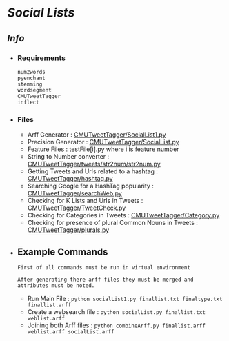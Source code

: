 # _Social Lists_

## **_Info_**  
  *	### **Requirements**
  
  		num2words
        pyenchant
        stemming
        wordsegment
        CMUTweetTagger
		inflect

  *	### **Files**  

  	  * Arff Generator : [CMUTweetTagger/SocialList1.py](http://github.com/SummerProject16/project/blob/master/CMUTweetTagger/socialList1.py)  
      * Precision Generator : [CMUTweetTagger/SocialList.py](http://github.com/SummerProject16/project/blob/master/CMUTweetTagger/socialList.py)  
      * Feature Files : testFile[i].py where i is feature number  
      * String to Number converter : [CMUTweetTagger/tweets/str2num/str2num.py](http://github.com/SummerProject16/project/blob/master/CMUTweetTagger/tweets/str2num/str2num.py)  
      * Getting Tweets and Urls related to a hashtag : [CMUTweetTagger/hashtag.py](http://github.com/SummerProject16/project/blob/master/CMUTweetTagger/hashtag.py)  
      * Searching Google for a HashTag popularity : [CMUTweetTagger/searchWeb.py](http://github.com/SummerProject16/project/blob/master/CMUTweetTagger/searchWeb.py)  
      * Checking for K Lists and Urls in Tweets : [CMUTweetTagger/TweetCheck.py](http://github.com/SummerProject16/project/blob/master/CMUTweetTagger/TweetCheck.py)
      * Checking for Categories in Tweets : [CMUTweetTagger/Category.py](http://github.com/SummerProject16/project/blob/master/CMUTweetTagger/Category.py)
      * Checking for presence of plural Common Nouns in Tweets : [CMUTweetTagger/plurals.py](http://github.com/SummerProject16/project/blob/master/CMUTweetTagger/plurals.py)

  * ## **Example Commands**
        
        First of all commands must be run in virtual environment  

        After generating there arff files they must be merged and attributes must be noted.
      * Run Main File : `python socialList1.py finallist.txt finaltype.txt finallist.arff`
      * Create a websearch file : `python socialList.py finallist.txt weblist.arff`
	  *	Joining both Arff files : `python combineArff.py finallist.arff weblist.arff socialList.arff`
